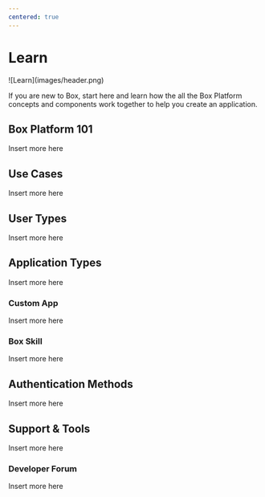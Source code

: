 ```yaml
---
centered: true
---
```


# Learn

<ImageFrame center shadow border>
![Learn](images/header.png)
</ImageFrame>

If you are new to Box, start here and learn how the all the Box Platform
concepts and components work together to help you create an application.

## Box Platform 101

Insert more here

## Use Cases

Insert more here

## User Types

Insert more here

## Application Types

Insert more here

### Custom App

Insert more here

### Box Skill

Insert more here

## Authentication Methods

Insert more here

## Support & Tools

Insert more here

### Developer Forum

Insert more here
